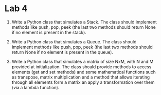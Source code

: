 # Lab 4

1. Write a Python class that simulates a Stack. The class should implement methods like push, pop, peek (the last two methods should return None if no element is present in the stack).


2. Write a Python class that simulates a Queue. The class should implement methods like push, pop, peek (the last two methods should return None if no element is present in the queue).


3. Write a Python class that simulates a matrix of size NxM, with N and M provided at initialization. The class should provide methods to access elements (get and set methods) and some mathematical functions such as transpose, matrix multiplication and a method that allows iterating through all elements form a matrix an apply a transformation over them (via a lambda function).